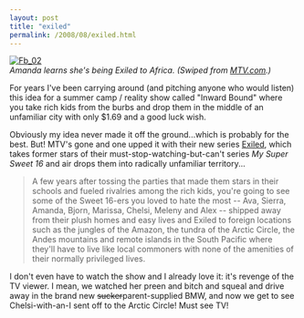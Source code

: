 ```yaml
---
layout: post
title: "exiled"
permalink: /2008/08/exiled.html
---
```


<p><a style="display: inline;" href="http://www.mtv.com/photos/?fid=1593484&amp;pid=3139184"><img  class="at-xid-6a00d8341c4f5f53ef00e5545a432b8833" alt="Fb_02" src="https://sippey.typepad.com/.a/6a00d8341c4f5f53ef00e5545a432b8833-500wi"></a><br>
<em>Amanda learns she's being Exiled to Africa. (Swiped from <a href="http://www.mtv.com/photos/?fid=1593484&amp;pid=3139184">MTV.com</a>.)</em></p>

<p>For years I've been carrying around (and pitching anyone who would listen) this idea for a summer camp / reality show called "Inward Bound" where you take rich kids from the burbs and drop them in the middle of an unfamiliar city with only $1.69 and a good luck wish. </p>

<p>Obviously my idea never made it off the ground...which is probably for the best. But! MTV's gone and one upped it with their new series <a href="http://www.mtv.com/ontv/dyn/exiled/series.jhtml">Exiled</a>, which takes former stars of their must-stop-watching-but-can't series <em>My Super Sweet 16</em> and air drops them into radically unfamiliar territory...</p>

<blockquote>
  <p>A few years after tossing the parties that made them stars in their schools and fueled rivalries among the rich kids, you're going to see some of the Sweet 16-ers you loved to hate the most -- Ava, Sierra, Amanda, Bjorn, Marissa, Chelsi, Meleny and Alex -- shipped away from their plush homes and easy lives and Exiled to foreign locations such as the jungles of the Amazon, the tundra of the Arctic Circle, the Andes mountains and remote islands in the South Pacific where they'll have to live like local commoners with none of the amenities of their normally privileged lives. </p>
</blockquote>

<p>I don't even have to watch the show and I already love it: it's revenge of the TV viewer. I mean, we watched her preen and bitch and squeal and drive away in the brand new <s>sucker</s>parent-supplied BMW, and now we get to see Chelsi-with-an-I sent off to the Arctic Circle! Must see TV!</p>



